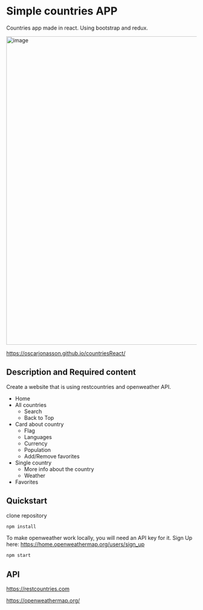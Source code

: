 # Simple countries APP

Countries app made in react.
Using bootstrap and redux.

<img width="817" alt="image" src="https://user-images.githubusercontent.com/98033579/192243167-0123b777-f314-4208-85ed-35f0a0541847.png">

https://oscarjonasson.github.io/countriesReact/

## Description and Required content

Create a website that is using restcountries and openweather API.

- Home
- All countries
  - Search
  - Back to Top
- Card about country
  - Flag
  - Languages
  - Currency
  - Population
  - Add/Remove favorites
- Single country
  - More info about the country
  - Weather
- Favorites

## Quickstart

clone repository

```sh
npm install
```
To make openweather work locally, you will need an API key for it.
Sign Up here:
https://home.openweathermap.org/users/sign_up


```sh
npm start
```

## API

https://restcountries.com

https://openweathermap.org/
